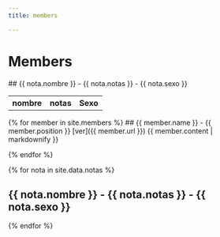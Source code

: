 ```yaml
---
title: members

---
```


# Members

 <table>
    <tr>
      <th>nombre</th>
      <th>notas</th>
      <th>Sexo</th>
    </tr>
## {{ nota.nombre }} - {{ nota.notas }} - {{ nota.sexo }} 
  </table>
{% for member in site.members %}
  ## {{ member.name }} - {{ member.position }}
  [ver]({{ member.url }}) 
  {{ member.content | markdownify }}
  
{% endfor %}

{% for nota in site.data.notas %}
 ## {{ nota.nombre }} - {{ nota.notas }} - {{ nota.sexo }} 
 
{% endfor %}
